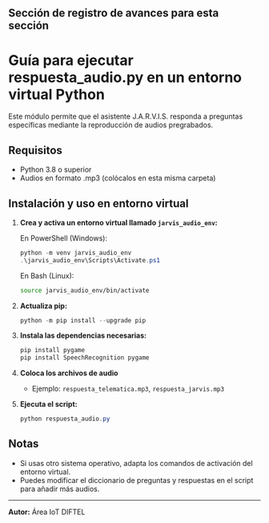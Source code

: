 ## Sección de registro de avances para esta sección

# Guía para ejecutar respuesta_audio.py en un entorno virtual Python

Este módulo permite que el asistente J.A.R.V.I.S. responda a preguntas específicas mediante la reproducción de audios pregrabados.

## Requisitos
- Python 3.8 o superior
- Audios en formato .mp3 (colócalos en esta misma carpeta)

## Instalación y uso en entorno virtual

1. **Crea y activa un entorno virtual llamado `jarvis_audio_env`:**

   En PowerShell (Windows):
   ```powershell
   python -m venv jarvis_audio_env
   .\jarvis_audio_env\Scripts\Activate.ps1
   ```

   En Bash (Linux):
   ```bash
   source jarvis_audio_env/bin/activate
   ```

2. **Actualiza pip:**
   ```powershell
   python -m pip install --upgrade pip
   ```

3. **Instala las dependencias necesarias:**
   ```powershell
   pip install pygame
   pip install SpeechRecognition pygame
   ```

4. **Coloca los archivos de audio**
   - Ejemplo: `respuesta_telematica.mp3`, `respuesta_jarvis.mp3`

5. **Ejecuta el script:**
   ```powershell
   python respuesta_audio.py
   ```

## Notas
- Si usas otro sistema operativo, adapta los comandos de activación del entorno virtual.
- Puedes modificar el diccionario de preguntas y respuestas en el script para añadir más audios.

---

**Autor:** Área IoT DIFTEL